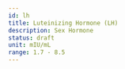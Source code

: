 ```yaml
---
id: lh
title: Luteinizing Hormone (LH)
description: Sex Hormone
status: draft
unit: mIU/mL
range: 1.7 - 8.5
---
```

